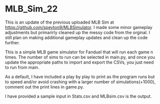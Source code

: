 # MLB_Sim_22

This is an update of the previous uploaded MLB Sim at https://github.com/speyton9/MLBSimulator. I made some minor gameplay adjustments but primarirly cleaned up
the messy code from the orginal. I still plan on making additional gameplay updates and clean up the code further.

This is a simple MLB game simulator for Fanduel that will run each game n times. The number of sims to run can be selected in main.py, and once you update the appropriate paths to import and export the CSVs, you just need to run from main.

As a default, I have included a play by play to print as the program runs but to speed and/or avoid crashing with a larger number of simulations(+1000), comment
out the print lines in game.py.

I have provided a sample input in Stats.csv and MLBsim.csv is the output.
